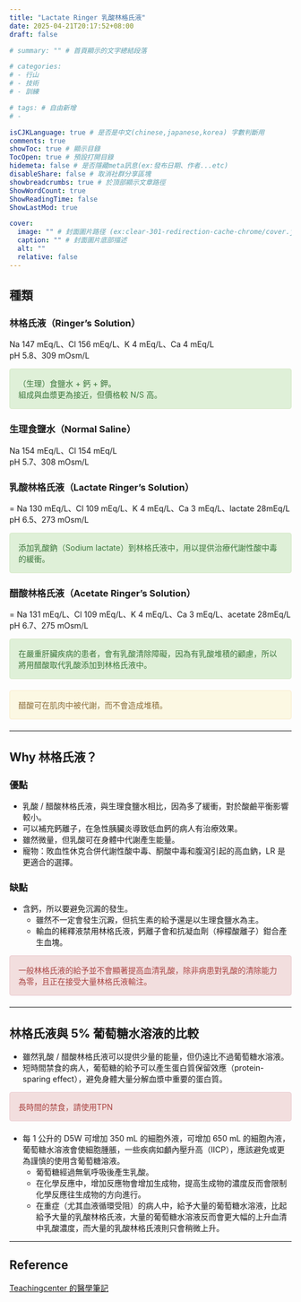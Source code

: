 ```yaml
---
title: "Lactate Ringer 乳酸林格氏液"
date: 2025-04-21T20:17:52+08:00
draft: false

# summary: "" # 首頁顯示的文字總結段落

# categories: 
# - 行山
# - 技術
# - 訓練

# tags: # 自由新增
# - 

isCJKLanguage: true # 是否是中文(chinese,japanese,korea) 字數判斷用
comments: true
showToc: true # 顯示目錄
TocOpen: true # 預設打開目錄
hidemeta: false # 是否隱藏meta訊息(ex:發布日期、作者...etc)
disableShare: false # 取消社群分享區塊
showbreadcrumbs: true # 於頂部顯示文章路徑
ShowWordCount: true
ShowReadingTime: false
ShowLastMod: true

cover:
  image: "" # 封面圖片路径 (ex:clear-301-redirection-cache-chrome/cover.jpg)
  caption: "" # 封面圖片底部描述
  alt: ""
  relative: false
---
```


## 種類
### 林格氏液（Ringer’s Solution）  
Na 147 mEq/L、Cl 156 mEq/L、K 4 mEq/L、Ca 4 mEq/L  
pH 5.8、309 mOsm/L  
<div style="padding: 15px; border: 1px solid transparent; border-color: transparent; margin-bottom: 20px; border-radius: 4px; color: #3c763d; background-color: #dff0d8; border-color: #d6e9c6;">
（生理）食鹽水 + 鈣 + 鉀。<br>
組成與血漿更為接近，但價格較 N/S 高。
</div>  


### 生理食鹽水（Normal Saline）  
Na 154 mEq/L、Cl 154 mEq/L  
pH 5.7、308 mOsm/L  


### 乳酸林格氏液（Lactate Ringer’s Solution）  
= Na 130 mEq/L、Cl 109 mEq/L、K 4 mEq/L、Ca 3 mEq/L、lactate 28mEq/L  
pH 6.5、273 mOsm/L  
<div style="padding: 15px; border: 1px solid transparent; border-color: transparent; margin-bottom: 20px; border-radius: 4px; color: #3c763d; background-color: #dff0d8; border-color: #d6e9c6;">
添加乳酸鈉（Sodium lactate）到林格氏液中，用以提供治療代謝性酸中毒的緩衝。  
</div>


### 醋酸林格氏液（Acetate Ringer’s Solution）  
= Na 131 mEq/L、Cl 109 mEq/L、K 4 mEq/L、Ca 3 mEq/L、acetate 28mEq/L  
pH 6.7、275 mOsm/L  
<div style="padding: 15px; border: 1px solid transparent; border-color: transparent; margin-bottom: 20px; border-radius: 4px; color: #3c763d; background-color: #dff0d8; border-color: #d6e9c6;">
在嚴重肝臟疾病的患者，會有乳酸清除障礙，因為有乳酸堆積的顧慮，所以將用醋酸取代乳酸添加到林格氏液中。
</div>
<div style="padding: 15px; border: 1px solid transparent; border-color: transparent; margin-bottom: 20px; border-radius: 4px; color: #8a6d3b;; background-color: #fcf8e3; border-color: #faebcc;">
醋酸可在肌肉中被代謝，而不會造成堆積。
</div>

---

## Why 林格氏液？
### 優點
* 乳酸 / 醋酸林格氏液，與生理食鹽水相比，因為多了緩衝，對於酸鹼平衡影響較小。  
* 可以補充鈣離子，在急性胰臟炎導致低血鈣的病人有治療效果。  
* 雖然微量，但乳酸可在身體中代謝產生能量。  
* 寵物：敗血性休克合併代謝性酸中毒、酮酸中毒和腹瀉引起的高血鈉，LR 是更適合的選擇。


### 缺點
* 含鈣，所以要避免沉澱的發生。  
  * 雖然不一定會發生沉澱，但抗生素的給予還是以生理食鹽水為主。  
  * 輸血的稀釋液禁用林格氏液，鈣離子會和抗凝血劑（檸檬酸離子）鉗合產生血塊。  
<div style="padding: 15px; border: 1px solid transparent; border-color: transparent; margin-bottom: 20px; border-radius: 4px; color: #a94442; background-color: #f2dede; border-color: #ebccd1;">
一般林格氏液的給予並不會顯著提高血清乳酸，除非病患對乳酸的清除能力為零，且正在接受大量林格氏液輸注。
</div>

---

## 林格氏液與 5% 葡萄糖水溶液的比較
* 雖然乳酸 / 醋酸林格氏液可以提供少量的能量，但仍遠比不過葡萄糖水溶液。  
* 短時間禁食的病人，葡萄糖的給予可以產生蛋白質保留效應（protein-sparing effect），避免身體大量分解血漿中重要的蛋白質。  
<div style="padding: 15px; border: 1px solid transparent; border-color: transparent; margin-bottom: 20px; border-radius: 4px; color: #a94442; background-color: #f2dede; border-color: #ebccd1;">
長時間的禁食，請使用TPN
</div>

* 每 1 公升的 D5W 可增加 350 mL 的細胞外液，可增加 650 mL 的細胞內液，葡萄糖水溶液會使細胞腫脹，一些疾病如顱內壓升高（IICP），應該避免或更為謹慎的使用含葡萄糖溶液。  
  * 葡萄糖經過無氧呼吸後產生乳酸。  
  * 在化學反應中，增加反應物會增加生成物，提高生成物的濃度反而會限制化學反應往生成物的方向進行。  
  * 在重症（尤其血液循環受阻）的病人中，給予大量的葡萄糖水溶液，比起給予大量的乳酸林格氏液，大量的葡萄糖水溶液反而會更大幅的上升血清中乳酸濃度，而大量的乳酸林格氏液則只會稍微上升。  

---

## Reference  
[Teachingcenter 的醫學筆記](https://teachingcenter1.pixnet.net/blog/post/359213998)  